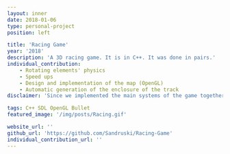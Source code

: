 ```yaml
---
layout: inner
date: 2018-01-06
type: personal-project
position: left

title: 'Racing Game'
year: '2018'
description: 'A 3D racing game. It is in C++. It was done in pairs.'
individual_contribution:
    - Rotating elements' physics
    - Speed ups
    - Design and implementation of the map (OpenGL)
    - Automatic generation of the enclosure of the track
disclaimer: 'Since we implemented the main systems of the game together, they are not on the previous list above.'

tags: C++ SDL OpenGL Bullet
featured_image: '/img/posts/Racing.gif'

website_url: ''
github_url: 'https://github.com/Sandruski/Racing-Game'
individual_contribution_url: ''
---
```

